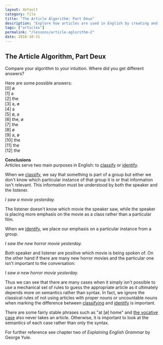 ```yaml
---
layout: default
category: file
title: "The Article Algorithm: Part Deux"
description: "Explore how articles are used in English by creating and testing your own article algorithm."
tags: ["articles"]
permalink: "/lessons/article-aglorithm-2"
date: 2016-10-31
---
```

## The Article Algorithm, Part Deux

Compare your algorithm to your intuition. Where did you get different answers?

Here are some possible answers:  
[0] ø  
[1] a  
[2] the  
[3] a, ø    
[4] a  
[5] ø, a  
[6] the, ø  
[7] the    
[8] ø  
[9] a, ø  
[10] the  
[11] the  
[12] the  

**Conclusions**  
Articles serve two main purposes in English: to <u>classify</u> or <u>identify</u>.

When we <u>classify</u>, we say that something is part of a group but either we don't know which particular instance of that group it is or that information isn't relevant. This information must be understood by both the speaker and the listener.  

*I saw a movie yesterday.*  
  
The listener doesn't know which movie the speaker saw, while the speaker is placing more emphasis on the movie as a class rather than a particular film.  

When we <u>identify</u>, we place our emphasis on a particular instance from a group.    

*I saw the new horror movie yesterday.*  

Both speaker and listener are positive which movie is being spoken of. On the other hand if there are many new horror movies and the particular one isn't important to the conversation:  

*I saw a new horror movie yesterday.*    

Thus we can see that there are many cases when it simply isn't possible to use a mechanical set of rules to guess the appropriate article as it ultimately depends more on semantics rather than syntax. In fact, we ignore the classical rules of not using articles with proper nouns or uncountable nouns when marking the difference between <u>classifying</u> and <u>identify</u> is important. 

There are some fairly stable phrases such as "at [ø] home" and <a href="https://en.wikipedia.org/wiki/Vocative_case" target="_blank">the vocative case</a> also never takes an article.  Otherwise, it is important to look at the semantics of each case rather than only the syntax. 

For further reference see chapter two of <cite>Explaining English Grammar</cite> by George Yule.
 

 
